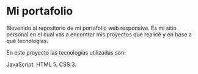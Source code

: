 # Mi portafolio

Bievenido al repositorio de mi portafolio web responsive. Es mi sitio personal en el cual vas a encontrar mis proyectos que realicé y en base a qué tecnologías.

En este proyecto las tecnologías utilizadas son:

JavaScript.
HTML 5.
CSS 3.